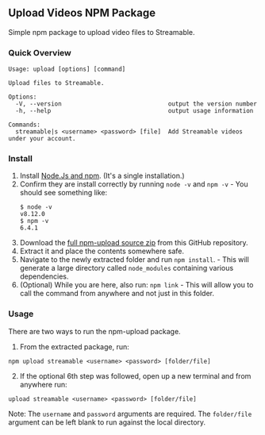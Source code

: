 ## Upload Videos NPM Package

Simple npm package to upload video files to Streamable.

### Quick Overview
```
Usage: upload [options] [command]

Upload files to Streamable.

Options:
  -V, --version                              output the version number
  -h, --help                                 output usage information

Commands:
  streamable|s <username> <password> [file]  Add Streamable videos under your account.
```

### Install

  1. Install [Node.Js and npm](https://nodejs.org/en/). (It's a single installation.)
  2. Confirm they are install correctly by running `node -v` and `npm -v`
    - You should see something like:
      ```
      $ node -v
      v8.12.0
      $ npm -v
      6.4.1
      ```
  3. Download the [full npm-upload source zip](https://github.com/mathison42/npm-upload/archive/master.zip) from this GitHub repository.
  4. Extract it and place the contents somewhere safe.
  5. Navigate to the newly extracted folder and run `npm install`.
    - This will generate a large directory called `node_modules` containing various dependencies.
  6. (Optional) While you are here, also run: `npm link`
    - This will allow you to call the command from anywhere and not just in this folder.

### Usage

There are two ways to run the npm-upload package.

  1. From the extracted package, run:

    npm upload streamable <username> <password> [folder/file]

  2. If the optional 6th step was followed, open up a new terminal and from anywhere run:

    upload streamable <username> <password> [folder/file]

  Note: The `username` and `password` arguments are required. The `folder/file` argument can  be left blank to run against the local directory.

